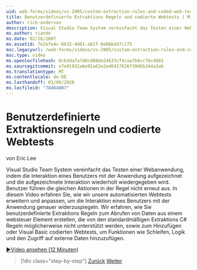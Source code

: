 ```yaml
---
uid: web-forms/videos/vs-2005/custom-extraction-rules-and-coded-web-tests
title: Benutzerdefinierte Extraktions Regeln und codierte Webtests | Microsoft-Dokumentation
author: rick-anderson
description: Visual Studio Team System vereinfacht das Testen einer Webanwendung, indem die Interaktion eines Benutzers mit der Anwendung aufgezeichnet und dann wiederholt wiedergegeben wird...
ms.author: riande
ms.date: 02/26/2007
ms.assetid: 7e2efe4c-8632-4d61-a82f-8e0bbd47c175
msc.legacyurl: /web-forms/videos/vs-2005/custom-extraction-rules-and-coded-web-tests
msc.type: video
ms.openlocfilehash: 0cb3dafa7d0cd08de24633cf4caa7b6cc7bc4881
ms.sourcegitcommit: e7e91932a6e91a63e2e46417626f39d6b244a3ab
ms.translationtype: MT
ms.contentlocale: de-DE
ms.lasthandoff: 03/06/2020
ms.locfileid: "78464007"
---
```

# <a name="custom-extraction-rules-and-coded-web-tests"></a>Benutzerdefinierte Extraktionsregeln und codierte Webtests

von Eric Lee

Visual Studio Team System vereinfacht das Testen einer Webanwendung, indem die Interaktion eines Benutzers mit der Anwendung aufgezeichnet und die aufgezeichnete Interaktion wiederholt wiedergegeben wird. Benutzer führen die gleichen Aktionen in der Regel nicht erneut aus. In diesem Video erfahren Sie, wie wir unsere automatisierten Webtests erweitern und anpassen, um die Interaktion eines Benutzers mit der Anwendung genauer widerzuspiegeln. Wir erfahren, wie Sie benutzerdefinierte Extraktions Regeln zum Abrufen von Daten aus einem websteuer Element erstellen, die von den standardmäßigen Extraktions C# Regeln möglicherweise nicht unterstützt werden, sowie zum Hinzufügen oder Visual Basic codierten Webtests, um Funktionen wie Schleifen, Logik und den Zugriff auf externe Daten hinzuzufügen.

[&#9654;Video ansehen (12 Minuten)](https://channel9.msdn.com/Blogs/ASP-NET-Site-Videos/custom-extraction-rules-and-coded-web-tests)

> [!div class="step-by-step"]
> [Zurück](code-coverage-of-automated-tests.md)
> [Weiter](the-effects-of-caching.md)
